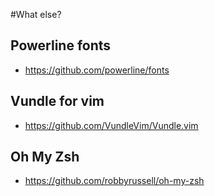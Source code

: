 #What else? 
## Powerline fonts
- https://github.com/powerline/fonts
## Vundle for vim
- https://github.com/VundleVim/Vundle.vim
## Oh My Zsh
- https://github.com/robbyrussell/oh-my-zsh
